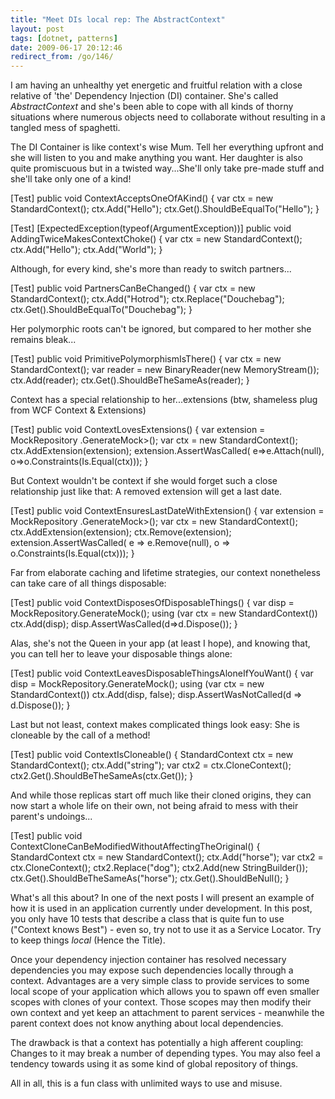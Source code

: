 ```yaml
---
title: "Meet DIs local rep: The AbstractContext"
layout: post
tags: [dotnet, patterns]
date: 2009-06-17 20:12:46
redirect_from: /go/146/
---
```


I am having an unhealthy yet energetic and fruitful relation with a close relative of 'the' Dependency Injection (DI) container. She's called _AbstractContext_ and she's been able to cope with all kinds of thorny situations where numerous objects need to collaborate without resulting in a tangled mess of spaghetti.

The DI Container is like context's wise Mum. Tell her everything upfront and she will listen to you and make anything you want. Her daughter is also quite promiscuous but in a twisted way...She'll only take pre-made stuff and she'll take only one of a kind!

<csharp>
[Test]
public void ContextAcceptsOneOfAKind()
{
  var ctx = new StandardContext();
  ctx.Add("Hello");
  ctx.Get<string>().ShouldBeEqualTo("Hello");
}

[Test]
[ExpectedException(typeof(ArgumentException))]
public void AddingTwiceMakesContextChoke()
{
  var ctx = new StandardContext();
  ctx.Add("Hello");
  ctx.Add("World");
}
</csharp>

Although, for every kind, she's more than ready to switch partners...

<csharp>
[Test]
public void PartnersCanBeChanged()
{
  var ctx = new StandardContext();
  ctx.Add("Hotrod");
  ctx.Replace("Douchebag");
  ctx.Get<string>().ShouldBeEqualTo("Douchebag");
}
</csharp>

Her polymorphic roots can't be ignored, but compared to her mother she remains bleak...

<csharp>
[Test]
public void PrimitivePolymorphismIsThere()
{
  var ctx = new StandardContext();
  var reader = new BinaryReader(new MemoryStream());
  ctx.Add<IDisposable>(reader);
  ctx.Get<IDisposable>().ShouldBeTheSameAs(reader);
}
</csharp>

Context has a special relationship to her...extensions (btw, shameless plug from WCF Context & Extensions)

<csharp>
[Test]
public void ContextLovesExtensions()
{
  var extension = MockRepository
    .GenerateMock<IContextExtension<StandardContext>>();
  var ctx = new StandardContext();
  ctx.AddExtension(extension);
  extension.AssertWasCalled(
    e=>e.Attach(null), 
    o=>o.Constraints(Is.Equal(ctx)));
}
</csharp>

But Context wouldn't be context if she would forget such a close relationship just like that: A removed extension will get a last date.

<csharp>
[Test]
public void ContextEnsuresLastDateWithExtension()
{
  var extension = MockRepository
    .GenerateMock<IContextExtension<StandardContext>>();
  var ctx = new StandardContext();
  ctx.AddExtension(extension);
  ctx.Remove(extension);
  extension.AssertWasCalled(
    e => e.Remove(null),
    o => o.Constraints(Is.Equal(ctx)));
}
</csharp>

Far from elaborate caching and lifetime strategies, our context nonetheless can take care of all things disposable:

<csharp>
[Test]
public void ContextDisposesOfDisposableThings()
{
  var disp = MockRepository.GenerateMock<IDisposable>();
  using (var ctx = new StandardContext())
    ctx.Add(disp);
  disp.AssertWasCalled(d=>d.Dispose());
}
</csharp>

Alas, she's not the Queen in your app (at least I hope), and knowing that, you can tell her to leave your disposable things alone:

<csharp>
[Test]
public void ContextLeavesDisposableThingsAloneIfYouWant()
{
  var disp = MockRepository.GenerateMock<IDisposable>();
  using (var ctx = new StandardContext())
    ctx.Add(disp, false);
  disp.AssertWasNotCalled(d => d.Dispose());
}
</csharp>

Last but not least, context makes complicated things look easy: She is cloneable by the call of a method!

<csharp>
[Test]
public void ContextIsCloneable()
{
  StandardContext ctx = new StandardContext();
  ctx.Add("string");
  var ctx2 = ctx.CloneContext();
  ctx2.Get<string>().ShouldBeTheSameAs(ctx.Get<string>());
}
</csharp>

And while those replicas start off much like their cloned origins, they can now start a whole life on their own, not being afraid to mess with their parent's undoings...

<csharp>
[Test]
public void ContextCloneCanBeModifiedWithoutAffectingTheOriginal()
{
  StandardContext ctx = new StandardContext();
  ctx.Add("horse");
  var ctx2 = ctx.CloneContext();
  ctx2.Replace("dog");
  ctx2.Add(new StringBuilder());
  ctx.Get<string>().ShouldBeTheSameAs("horse");
  ctx.Get<StringBuilder>().ShouldBeNull();
}
</csharp>

What's all this about? In one of the next posts I will present an example of how it is used in an application currently under development. In this post,  you only have 10 tests that describe a class that is quite fun to use ("Context knows Best") - even so, try not to use it as a Service Locator. Try to keep things _local_ (Hence the Title).

Once your dependency injection container has resolved necessary dependencies you may expose such dependencies locally through a context. Advantages are a very simple class to provide services to some local scope of your application which allows you to spawn off even smaller scopes with clones of your context. Those scopes may then modify their own context and yet keep an attachment to parent services - meanwhile the parent context does not know anything about local dependencies.

The drawback is that a context has potentially a high afferent coupling: Changes to it may break a number of depending types. You may also feel a tendency towards using it as some kind of global repository of things.

All in all, this is a fun class with unlimited ways to use and misuse.